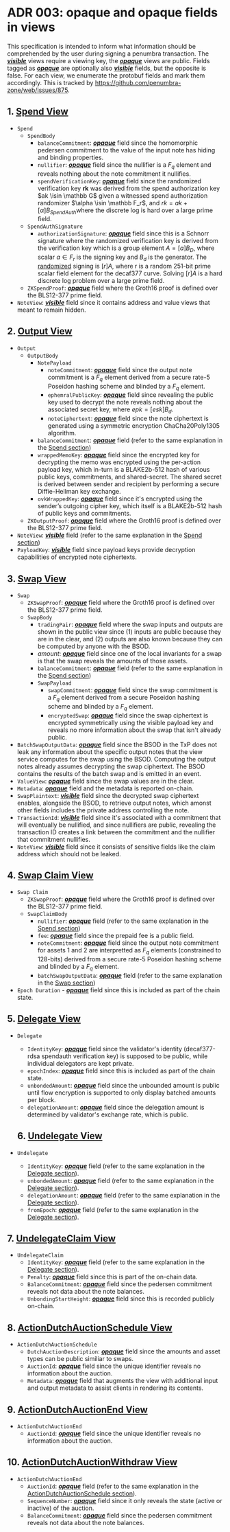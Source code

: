 # ADR 003: opaque and opaque fields in views

This specification is intended to inform what information should be comprehended by the user during signing a penumbra transaction. The <u><u>**_visible_**</u></u> views require a viewing key, the <u><u>**_opaque_**</u></u> views are public. Fields tagged as <u><u>**_opaque_**</u></u> are optionally also <u><u>**_visible_**</u></u> fields, but the opposite is false. For each view, we enumerate the protobuf fields and mark them accordingly. This is tracked by https://github.com/penumbra-zone/web/issues/875.

## 1. [Spend View](https://buf.build/penumbra-zone/penumbra/docs/78be1d64b1cb484ba4bc666d54dc76c5:penumbra.core.component.shielded_pool.v1#penumbra.core.component.shielded_pool.v1.Spend)

- `Spend`
  - `SpendBody`
    - `balanceCommitment`: <u><u>**_opaque_**</u></u> field since the homomorphic pedersen commitment to the value of the input note has hiding and binding properties.
    - `nullifier`: <u>**_opaque_**</u> field since the nullifier is a $F_q$ element and reveals nothing about the note commitment it nullifies.
    - `spendVerificationKey`: <u>**_opaque_**</u> field since the randomized verification key **rk** was derived from the spend authorization key $ak \isin \mathbb G$ given a witnessed spend authorization randomizer $\alpha \isin \mathbb F_r$, and $rk = ak+[α]B_{SpendAuth​}$ where the discrete log is hard over a large prime field.
  - `SpendAuthSignature`
    - `authorizationSignature`: <u>**_opaque_**</u> field since this is a Schnorr signature where the randomized verification key is derived from the verification key which is a group element $A = [a]B_D$, where scalar $a∈F_r$ is the signing key and $B_d$ is the generator. The <u>randomized</u> signing is $[r]A$, where r is a random 251-bit prime scalar field element for the decaf377 curve. Solving $[r]A$ is a hard discrete log problem over a large prime field.
  - `ZKSpendProof`: <u>**_opaque_**</u> field where the Groth16 proof is defined over the BLS12-377 prime field.
- `NoteView`: <u>**_visible_**</u> field since it contains address and value views that meant to remain hidden.

## 2. [Output View](https://buf.build/penumbra-zone/penumbra/docs/78be1d64b1cb484ba4bc666d54dc76c5:penumbra.core.component.shielded_pool.v1#penumbra.core.component.shielded_pool.v1.Output)

- `Output`
  - `OutputBody`
    - `NotePayload`
      - `noteCommitment`: <u>**_opaque_**</u> field since the output note commitment is a $F_q$ element derived from a secure rate-5 Poseidon hashing scheme and blinded by a $F_q$ element.
      - `ephemralPublicKey`: <u>**_opaque_**</u> field since revealing the public key used to decrypt the note reveals nothing about the associated secret key, where $epk = [esk]B_d$.
      - `noteCiphertext`: <u>**_opaque_**</u> field since the note ciphertext is generated using a symmetric encryption ChaCha20Poly1305 algorithm.
    - `balanceCommitment`: <u>**_opaque_**</u> field (refer to the same explanation in the [Spend section](#1-spend-view))
    - `wrappedMemoKey`: <u>**_opaque_**</u> field since the encrypted key for decrypting the memo was encrypted using the per-action payload key, which in-turn is a BLAKE2b-512 hash of various public keys, commitments, and shared-secret. The shared secret is derived between sender and recipient by performing a secure Diffie-Hellman key exchange.
    - `ovkWrappedKey`: <u>**_opaque_**</u> field since it's encrypted using the sender’s outgoing cipher key, which itself is a BLAKE2b-512 hash of public keys and commitments.
  - `ZKOutputProof`: <u>**_opaque_**</u> field where the Groth16 proof is defined over the BLS12-377 prime field.
- `NoteView`: <u>**_visible_**</u> field (refer to the same explanation in the [Spend section](#1-spend-view))
- `PayloadKey`: <u>**_visible_**</u> field since payload keys provide decryption capabilities of encrypted note ciphertexts.

## 3. [Swap View](https://buf.build/penumbra-zone/penumbra/docs/78be1d64b1cb484ba4bc666d54dc76c5:penumbra.core.component.dex.v1#penumbra.core.component.dex.v1.Swap)

- `Swap`
  - `ZKSwapProof`: <u>**_opaque_**</u> field where the Groth16 proof is defined over the BLS12-377 prime field.
  - `SwapBody`
    - `tradingPair`: <u>**_opaque_**</u> field where the swap inputs and outputs are shown in the public view since (1) inputs are public because they are in the clear, and (2) outputs are also known because they can be computed by anyone with the BSOD.
    - $amount$: <u>**_opaque_**</u> field since one of the local invariants for a swap is that the swap reveals the amounts of those assets.
    - `balanceCommitment`: <u>**_opaque_**</u> field (refer to the same explanation in the [Spend section](#1-spend-view))
    - `SwapPayload`
      - `swapCommitment`: <u>**_opaque_**</u> field since the swap commitment is a $F_q$ element derived from a secure Poseidon hashing scheme and blinded by a $F_q$ element.
      - `encryptedSwap`: <u>**_opaque_**</u> field since the swap ciphertext is encrypted symmetrically using the visible payload key and reveals no more information about the swap that isn't already public.
- `BatchSwapOutputData`: <u>**_opaque_**</u> field since the BSOD in the TxP does not leak any information about the specific output notes that the view service computes for the swap using the BSOD. Computing the output notes already assumes decrypting the swap ciphertext. The BSOD contains the results of the batch swap and is emitted in an event.
- `ValueView`: <u>**_opaque_**</u> field since the swap values are in the clear.
- `Metadata`: <u>**_opaque_**</u> field and the metadata is reported on-chain.
- `SwapPlaintext`: <u>**_visible_**</u> field since the decrypted swap ciphertext enables, alongside the BSOD, to retrieve output notes, which amonst other fields includes the private address controlling the note.
- `TransactionId`: <u>**_visible_**</u> field since it's associated with a commitment that will eventually be nullified, and since nullifiers are public, revealing the transaction ID creates a link between the commitment and the nullifier that commitment nullifies.
- `NoteView`: <u>**_visible_**</u> field since it consists of sensitive fields like the claim address which should not be leaked.

## 4. [Swap Claim View](https://buf.build/penumbra-zone/penumbra/docs/78be1d64b1cb484ba4bc666d54dc76c5/penumbra.core.component.dex.v1#penumbra.core.component.dex.v1.SwapClaim)

- `Swap Claim`
  - `ZKSwapProof`: <u>**_opaque_**</u> field where the Groth16 proof is defined over the BLS12-377 prime field.
  - `SwapClaimBody`
    - `nullifier`: <u>**_opaque_**</u> field (refer to the same explanation in the [Spend section](#1-spend-view))
    - `fee`: <u>**_opaque_**</u> field since the prepaid fee is a public field.
    - `noteCommitment`: <u>**_opaque_**</u> field since the output note commitment for assets 1 and 2 are interpretted as $F_q$ elements (constrained to 128-bits) derived from a secure rate-5 Poseidon hashing scheme and blinded by a $F_q$ element.
    - `batchSwapOutputData`: <u>**_opaque_**</u> field (refer to the same explanation in the [Swap section](#3-swap-view))
- `Epoch Duration` - <u>**_opaque_**</u> field since this is included as part of the chain state.

## 5. [Delegate View](https://buf.build/penumbra-zone/penumbra/docs/78be1d64b1cb484ba4bc666d54dc76c5:penumbra.core.component.stake.v1#penumbra.core.component.stake.v1.Delegate)

- `Delegate`

  - `IdentityKey`: <u>**_opaque_**</u> field since the validator's identity (decaf377-rdsa spendauth verification key) is supposed to be public, while individual delegators are kept private.
  - `epochIndex`: <u>**_opaque_**</u> field since this is included as part of the chain state.
  - `unbondedAmount`: <u>**_opaque_**</u> field since the unbounded amount is public until flow encryption is supported to only display batched amounts per block.
  - `delegationAmount`: <u>**_opaque_**</u> field since the delegation amount is determined by validator's exchange rate, which is public.

  ## 6. [Undelegate View](https://buf.build/penumbra-zone/penumbra/docs/78be1d64b1cb484ba4bc666d54dc76c5:penumbra.core.component.stake.v1#penumbra.core.component.stake.v1.Undelegate)

- `Undelegate`
  - `IdentityKey`: <u>**_opaque_**</u> field (refer to the same explanation in the [Delegate section](#5-delegate-view)).
  - `unbondedAmount`: <u>**_opaque_**</u> field (refer to the same explanation in the [Delegate section](#5-delegate-view)).
  - `delegationAmount`: <u>**_opaque_**</u> field (refer to the same explanation in the [Delegate section](#5-delegate-view)).
  - `fromEpoch`: <u>**_opaque_**</u> field (refer to the same explanation in the [Delegate section](#5-delegate-view)).

## 7. [UndelegateClaim View](https://buf.build/penumbra-zone/penumbra/docs/78be1d64b1cb484ba4bc666d54dc76c5:penumbra.core.component.stake.v1#penumbra.core.component.stake.v1.UndelegateClaim)

- `UndelegateClaim `
  - `IdentityKey`: <u>**_opaque_**</u> field (refer to the same explanation in the [Delegate section](#5-delegate-view)).
  - `Penalty`: <u>**_opaque_**</u> field since this is part of the on-chain data.
  - `BalanceCommitment`: <u>**_opaque_**</u> field since the pedersen commitment reveals not data about the note balances.
  - `UnbondingStartHeight`: <u>**_opaque_**</u> field since this is recorded publicly on-chain.

## 8. [ActionDutchAuctionSchedule View](https://buf.build/penumbra-zone/penumbra/docs/78be1d64b1cb484ba4bc666d54dc76c5/penumbra.core.component.auction.v1alpha1#penumbra.core.component.auction.v1alpha1.ActionDutchAuctionSchedule)

- `ActionDutchAuctionSchedule`
  - `DutchAuctionDescription`: <u>**_opaque_**</u> field since the amounts and asset types can be public similiar to swaps.
  - `AuctionId`: <u>**_opaque_**</u> field since the unique identifier reveals no information about the auction.
  - `Metadata`: <u>**_opaque_**</u> field that augments the view with additional input and output metadata to assist clients in rendering its contents.

## 9. [ActionDutchAuctionEnd View](https://buf.build/penumbra-zone/penumbra/docs/78be1d64b1cb484ba4bc666d54dc76c5:penumbra.core.component.auction.v1alpha1#penumbra.core.component.auction.v1alpha1.ActionDutchAuctionEnd)

- `ActionDutchAuctionEnd`
  - `AuctionId`: <u>**_opaque_**</u> field since the unique identifier reveals no information about the auction.

## 10. [ActionDutchAuctionWithdraw View](https://buf.build/penumbra-zone/penumbra/docs/78be1d64b1cb484ba4bc666d54dc76c5:penumbra.core.component.auction.v1alpha1#penumbra.core.component.auction.v1alpha1.ActionDutchAuctionWithdraw)

- `ActionDutchAuctionEnd`
  - `AuctionId`: <u>**_opaque_**</u> field (refer to the same explanation in the [ActionDutchAuctionSchedule section](#1-delegate)).
  - `SequenceNumber`: <u>**_opaque_**</u> field since it only reveals the state (active or inactive) of the auction.
  - `BalanceCommitment`: <u>**_opaque_**</u> field since the pedersen commitment reveals not data about the note balances.
